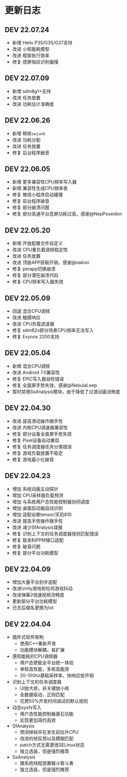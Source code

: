 # 更新日志

## DEV 22.07.24

- 新增 Helio P35/G35/G37支持
- 改进 小核能耗模型
- 改进 框架执行效率
- 修复 熄屏指纹识别偏慢

## DEV 22.07.09

- 新增 sdm8g1+支持
- 改进 任务放置
- 改进 功耗估计准确度

## DEV 22.06.26

- 新增 移除`swjunk`
- 改进 功耗分配
- 改进 任务放置
- 修复 后台程序破音

## DEV 22.06.05

- 新增 更多兼容性CPU频率写入器
- 新增 兼容性生成CPU频率表
- 修复 微信小程序启动缓慢
- 修复 前台程序破音
- 修复 部分崩溃问题
- 修复 部分高通平台息屏功耗过高，感谢@NepPoseidon

## DEV 22.05.20

- 新增 开放配置文件自定义
- 改进 CPU重负载调频稳定性
- 改进 任务放置
- 改进 顶层APP获取开销，感谢@nakixii
- 修复 perapp切换崩溃
- 修复 部分潜在崩溃代码
- 修复 CPU频率写入器失效

## DEV 22.05.09

- 回退 混合CPU调频
- 改进 触摸响应
- 改进 CPU负载滤波器
- 修复 sdm82x部分场景CPU频率无法写入
- 修复 Exynos 2200支持

## DEV 22.05.04

- 新增 混合CPU调频
- 改进 Android 7.0兼容性
- 修复 EPIC写入器自检错误
- 修复 全面屏手势失效，感谢@NebulaLeep
- 暂时禁用SsAnalysis模块，由于降低了过渡动画流畅度

## DEV 22.04.30

- 改进 提高滑动操作跟手性
- 改进 内核CPU调速器兼容性
- 修复 部分设备全面屏手势失效
- 修复 Pixel设备自动重启
- 修复 任务调度器任务分类错误
- 修复 游戏负载放置不稳定
- 修复 游戏最小化破音

## DEV 22.04.23

- 增加 系统动画主动探针
- 增加 CPU采样器负载预测
- 增加 与系统用户态性能控制器协同调度
- 增加 桌面启动器自动识别
- 增加 适配谷歌tensor/天玑810
- 改进 提高手势操作跟手性
- 改进 减少SfAnalysis误报
- 修复 识别上下文的任务调度器规则匹配错误
- 修复 联发科PPM接口适配
- 修复 破音问题
- 修复 部分平台功耗模型

## DEV 22.04.09

- 增加大量平台初步适配
- 改进Unity游戏和吃鸡游戏抖动
- 改进弹幕2倍速视频流畅度
- 更新部分平台功耗模型
- 日志后缀名更换为txt

## DEV 22.04.04

- 插件式软件架构
  - 使用C++重新开发
  - 功能模块解耦，易扩展
- 感知能耗的CPU调频器
  - 用户态使能全平台统一体验
  - 单核高性能，多核高能效
  - 20-100hz基础采样率，快响应低开销
- 识别上下文的任务调度器
  - UI放大核，非关键放小核
  - 全数据驱动，正则匹配
  - 花费50%开发时间调试的默认规则
- 动态sysfs写入
  - 用户态性能控制器基石功能
  - 实现更加简约高效
- SfAnalysis
  - 预测掉帧并在发生前拉升CPU
  - 改进的帧反馈以及模糊匹配
  - patch方式无需更改SELinux状态
  - 独立选装，但是强烈推荐
- SsAnalysis
  - 跟系统线程放置器斗智斗勇
  - 独立选装，但是强烈推荐
